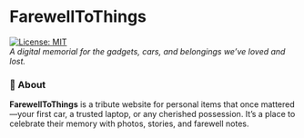 # FarewellToThings  

[![License: MIT](https://img.shields.io/badge/License-MIT-blue.svg)](https://opensource.org/licenses/MIT)  
*A digital memorial for the gadgets, cars, and belongings we’ve loved and lost.*  

### 🌟 About  
**FarewellToThings** is a tribute website for personal items that once mattered—your first car, a trusted laptop, or any cherished possession. It’s a place to celebrate their memory with photos, stories, and farewell notes.
